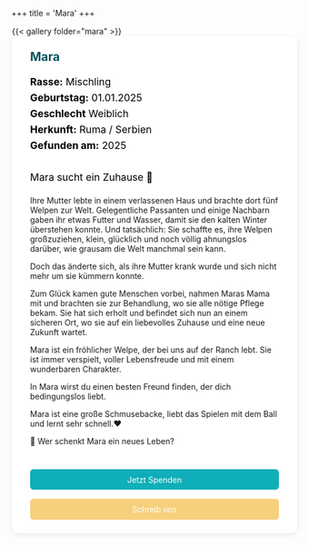 +++
title = 'Mara'
+++

<div class="centered-content single-flex" style="background-color:rgb(255, 255, 255); border: 1px solid rgb(255, 255, 255);">
{{< gallery folder="mara" >}}
  <div class="news-text" style="flex: 2 1 400px; background-color: #ffffff; padding: 1.5rem 2rem; border-radius: 12px; box-shadow: 0 2px 10px rgba(0,0,0,0.1); word-break: break-word;">
    <h2 style="color:rgb(6, 85, 95); margin-top: 0;">Mara</h2>
    <p style="font-size: 1.1rem; line-height: 1.6; color: rgb(0, 0, 0);">
      <strong>Rasse:</strong> Mischling
      <br>
      <strong>Geburtstag:</strong> 01.01.2025
      <br>
      <strong>Geschlecht</strong> Weiblich
      <br>
      <strong>Herkunft:</strong> Ruma / Serbien
      <br>
      <strong>Gefunden am:</strong> 2025
      <br><br>
Mara sucht ein Zuhause 🐾

Ihre Mutter lebte in einem verlassenen Haus und brachte dort fünf Welpen zur Welt. Gelegentliche Passanten und einige Nachbarn gaben ihr etwas Futter und Wasser, damit sie den kalten Winter überstehen konnte. Und tatsächlich: Sie schaffte es, ihre Welpen großzuziehen, klein, glücklich und noch völlig ahnungslos darüber, wie grausam die Welt manchmal sein kann.

Doch das änderte sich, als ihre Mutter krank wurde und sich nicht mehr um sie kümmern konnte.

Zum Glück kamen gute Menschen vorbei, nahmen Maras Mama mit und brachten sie zur Behandlung, wo sie alle nötige Pflege bekam. Sie hat sich erholt und befindet sich nun an einem sicheren Ort, wo sie auf ein liebevolles Zuhause und eine neue Zukunft wartet.

Mara ist ein fröhlicher Welpe, der bei uns auf der Ranch lebt. Sie ist immer verspielt, voller Lebensfreude und mit einem wunderbaren Charakter.

In Mara wirst du einen besten Freund finden, der dich bedingungslos liebt.

Mara ist eine große Schmusebacke, liebt das Spielen mit dem Ball und lernt sehr schnell.♥️

💛 Wer schenkt Mara ein neues Leben?
<br><br>

</p>
<div style="display: flex; flex-wrap: wrap; gap: 1rem; margin-top: 1.5rem;">
  <a class="cta-btn" href="/spenden/" style="background-color:rgb(16, 174, 185); color: white; padding: 0.6rem 1.2rem; border-radius: 6px; text-decoration: none; flex: 1 1 200px; text-align: center;">Jetzt Spenden</a>
  <a class="cta-btn" href="/kontakt/" style="background-color:rgb(247, 208, 124); color: white; padding: 0.6rem 1.2rem; border-radius: 6px; text-decoration: none; flex: 1 1 200px; text-align: center;">Schreib uns</a>
</div>
  </div>
</div>
